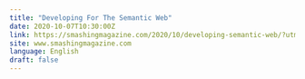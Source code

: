 ```yaml
---
title: "Developing For The Semantic Web"
date: 2020-10-07T10:30:00Z
link: https://smashingmagazine.com/2020/10/developing-semantic-web/?utm_medium=RSS&utm_source=news.12bit.vn
site: www.smashingmagazine.com
language: English
draft: false
---
```

